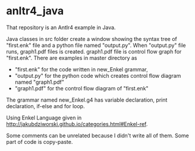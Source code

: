 # anltr4_java
That repository is an Antlr4 example in Java.  

Java classes in src folder create a window showing the syntax tree of "first.enk" file and a python file named "output.py".
When "output.py" file runs, graph1.pdf files is created. graph1.pdf file is control flow graph for "first.enk". 
There are examples in master directory as 
  - "first.enk" for the code written in new_Enkel grammar, 
  - "output.py" for the python code which creates control flow diagram named "graph1.pdf"
  - "graph1.pdf" for the control flow diagram of "first.enk"

The grammar named new_Enkel.g4 has variable declaration, print declaration, if-else and for loop.

Using Enkel Language given in http://jakubdziworski.github.io/categories.html#Enkel-ref.

Some comments can be unrelated because I didn't write all of them. Some part of code is copy-paste.

